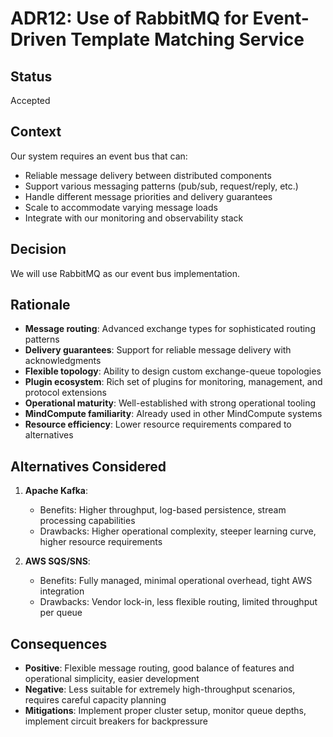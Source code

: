 # ADR12: Use of RabbitMQ for Event-Driven Template Matching Service 

## Status
Accepted

## Context
Our system requires an event bus that can:
- Reliable message delivery between distributed components
- Support various messaging patterns (pub/sub, request/reply, etc.)
- Handle different message priorities and delivery guarantees
- Scale to accommodate varying message loads
- Integrate with our monitoring and observability stack

## Decision
We will use RabbitMQ as our event bus implementation.

## Rationale
- **Message routing**: Advanced exchange types for sophisticated routing patterns
- **Delivery guarantees**: Support for reliable message delivery with acknowledgments
- **Flexible topology**: Ability to design custom exchange-queue topologies
- **Plugin ecosystem**: Rich set of plugins for monitoring, management, and protocol extensions
- **Operational maturity**: Well-established with strong operational tooling
- **MindCompute familiarity**: Already used in other MindCompute systems
- **Resource efficiency**: Lower resource requirements compared to alternatives

## Alternatives Considered
1. **Apache Kafka**:
    - Benefits: Higher throughput, log-based persistence, stream processing capabilities
    - Drawbacks: Higher operational complexity, steeper learning curve, higher resource requirements

2. **AWS SQS/SNS**:
    - Benefits: Fully managed, minimal operational overhead, tight AWS integration
    - Drawbacks: Vendor lock-in, less flexible routing, limited throughput per queue

## Consequences
- **Positive**: Flexible message routing, good balance of features and operational simplicity, easier development
- **Negative**: Less suitable for extremely high-throughput scenarios, requires careful capacity planning
- **Mitigations**: Implement proper cluster setup, monitor queue depths, implement circuit breakers for backpressure